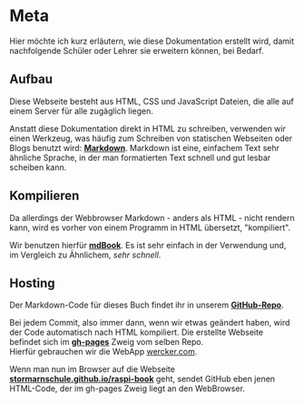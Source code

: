 # Meta

Hier möchte ich kurz erläutern, wie diese Dokumentation erstellt wird, damit
nachfolgende Schüler oder Lehrer sie erweitern können, bei Bedarf.

## Aufbau

Diese Webseite besteht aus HTML, CSS und JavaScript Dateien, die alle auf einem
Server für alle zugäglich liegen.

Anstatt diese Dokumentation direkt in HTML zu schreiben, verwenden wir einen
Werkzeug, was häufig zum Schreiben von statischen Webseiten oder Blogs benutzt
wird: [**Markdown**](http://commonmark.org/help/). Markdown ist eine, einfachem
Text sehr ähnliche Sprache, in der man formatierten Text schnell und gut lesbar
scheiben kann. 

## Kompilieren

Da allerdings der Webbrowser Markdown - anders als HTML - nicht rendern kann,
wird es vorher von einem Programm in HTML übersetzt, "kompiliert".

Wir benutzen hierfür [**mdBook**](http://azerupi.github.io/mdBook/). Es ist
sehr einfach in der Verwendung und, im Vergleich zu Ähnlichem, *sehr schnell*.

## Hosting

Der Markdown-Code für dieses Buch findet ihr in unserem
[**GitHub-Repo**](http://github.com/stormarnschule/raspi-book).

Bei jedem Commit, also immer dann, wenn wir etwas geändert haben, wird der Code
automatisch nach HTML kompiliert. Die erstellte Webseite befindet sich
im [**gh-pages**](https://github.com/stormarnschule/raspi-book/tree/gh-pages)
Zweig vom selben Repo.  
Hierfür gebrauchen wir die WebApp [wercker.com](http://wercker.com).

Wenn man nun im Browser auf die Webseite
[**stormarnschule.github.io/raspi-book**](http://stormarnschule.github.io/raspi-book)
geht, sendet GitHub eben jenen HTML-Code, der im gh-pages Zweig liegt an den 
WebBrowser.
